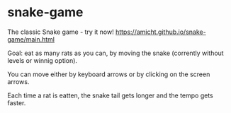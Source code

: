 # snake-game

The classic Snake game - try it now!
https://amicht.github.io/snake-game/main.html

Goal: eat as many rats as you can, by moving the snake (corrently without levels or winnig option).



You can move either by keyboard arrows or by clicking on the screen arrows.

Each time a rat is eatten, the snake tail gets longer and the tempo gets faster.